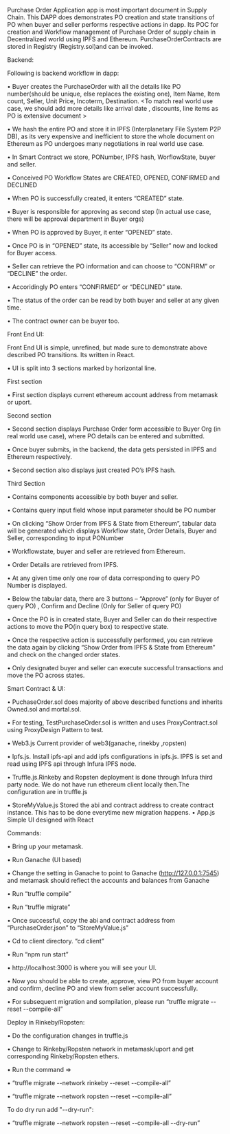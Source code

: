 Purchase Order Application app is most important document in Supply Chain. This  DAPP does demonstrates PO creation and state transitions of PO when buyer and seller performs respective actions in dapp. Its POC for creation and Workflow management of Purchase Order of supply chain in Decentralized  world using IPFS and Ethereum. PurchaseOrderContracts are stored in Registry (Registry.sol)and can be invoked. 

 Backend:
 
Following is backend workflow in dapp:

•	Buyer creates the PurchaseOrder with all the details like PO number(should be unique, else replaces the existing one),  Item Name, Item count, Seller, Unit Price, Incoterm, Destination. <To match real world use case, we should add more details like arrival date , discounts, line items as PO is extensive document >

•	We hash the entire PO and store it in IPFS (Interplanetary File System P2P DB), as its very expensive and inefficient to store the whole document on Ethereum as PO undergoes many negotiations in real world use case.

•	In Smart Contract we store, PONumber, IPFS hash, WorflowState, buyer and seller.

•	Conceived PO Workflow States are CREATED, OPENED,  CONFIRMED and DECLINED

•	When PO is successfully created, it enters  “CREATED” state.

•	Buyer is responsible for approving as second step (In actual  use case, there will be approval department in Buyer orgs)

•	When PO is approved by Buyer, it enter “OPENED” state.

•	Once  PO is in “OPENED” state, its accessible by “Seller” now and locked for Buyer access.

•	Seller can retrieve the PO information and can choose to “CONFIRM” or “DECLINE” the order.

•	Accoridingly PO enters “CONFIRMED” or “DECLINED” state. 

•	The status of the order can be read by both buyer and seller at any given time.

•	The contract owner can be buyer too.

Front End UI:

Front End UI is simple, unrefined, but made sure to demonstrate above described PO transitions. Its written in React.

•	UI is split into 3 sections marked by horizontal line.

First section

•	First section displays current ethereum account address from metamask or uport.

Second section

•	Second section displays Purchase Order form accessible to Buyer Org (in real world use case), where PO details can be entered and submitted.

•	Once buyer submits, in the backend, the data gets persisted in IPFS and Ethereum respectively.

•	Second section also displays just created PO’s IPFS hash.

Third Section
         
•	Contains components accessible by both buyer and seller.

•	Contains query input field whose input parameter should be PO number

•	On clicking “Show Order from IPFS & State from Ethereum”, tabular data will be generated which displays Workflow state, Order Details, Buyer and Seller, corresponding to input PONumber  

•	Workflowstate, buyer and seller are retrieved from Ethereum.

•	Order Details are retrieved from IPFS.

•	At any given time only one row of data corresponding to query PO Number is displayed.

•	Below the tabular data, there are 3 buttons – “Approve” (only for Buyer of query PO) , Confirm and Decline (Only for Seller of query PO)

•	Once the PO is in created state, Buyer and Seller can do their respective actions to move the PO(in query box) to respective state.

•	Once the respective action is successfully performed, you can retrieve the data again by clicking  “Show Order from IPFS & State from Ethereum”  and check on the changed order states.

•	Only designated buyer and seller can execute successful transactions and move the PO across states.

Smart Contract & UI:

•	PuchaseOrder.sol does majority of above described functions and inherits Owned.sol and mortal.sol.

•	For testing, TestPurchaseOrder.sol is written and uses ProxyContract.sol using ProxyDesign Pattern to test.

•	Web3.js Current provider of web3(ganache, rinekby ,ropsten)

•	Ipfs.js. Install ipfs-api and add ipfs configurations in ipfs.js. IPFS is set and read using IPFS api through Infura IPFS node.

•	Truffle.js.Rinkeby and Ropsten deployment is done through Infura third party node. We do not have run ethereum client locally then.The configuration are in truffle.js

•	StoreMyValue.js  Stored the abi and contract address to create contract instance. This has to be done everytime new migration happens.
•	App.js  Simple UI designed with React

Commands:

•	Bring up your metamask.

•	Run Ganache (UI based)

•	Change the setting in Ganache to point to Ganache (http://127.0.0.1:7545) and metamask should reflect the accounts and balances from Ganache

•	Run “truffle compile”

•	Run “truffle migrate”

•	Once successful, copy the abi and contract address from “PurchaseOrder.json” to “StoreMyValue.js”

•	Cd to client directory. “cd client”

•	Run “npm run start”

•	http://localhost:3000 is where you will see your UI.

•	Now you should be able to create, approve, view PO from buyer account and confirm, decline PO and view from seller account successfully.

•	For subsequent migration and sompilation, please run “truffle migrate --reset --compile-all”

Deploy in Rinkeby/Ropsten:

•	Do the configuration changes in truffle.js

•	Change to Rinkeby/Ropsten network in metamask/uport and get corresponding Rinkeby/Ropsten ethers.

•	Run the command => 

•	“truffle migrate --network rinkeby --reset --compile-all”

•	“truffle migrate --network ropsten --reset --compile-all”

To do dry run add "--dry-run":

•	“truffle migrate --network ropsten --reset --compile-all --dry-run”

